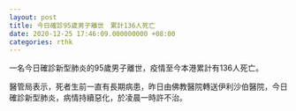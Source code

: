 ```yaml
---
layout: post
title: 今日確診95歲男子離世　累計136人死亡
date: 2020-12-25 17:46:09.000000000 +08:00
categories: rthk
---
```


一名今日確診新型肺炎的95歲男子離世，疫情至今本港累計有136人死亡。

醫管局表示，死者生前一直有長期病患，昨日由佛教醫院轉送伊利沙伯醫院，今日確診新型肺炎，病情持續惡化，於凌晨一時許不治。
